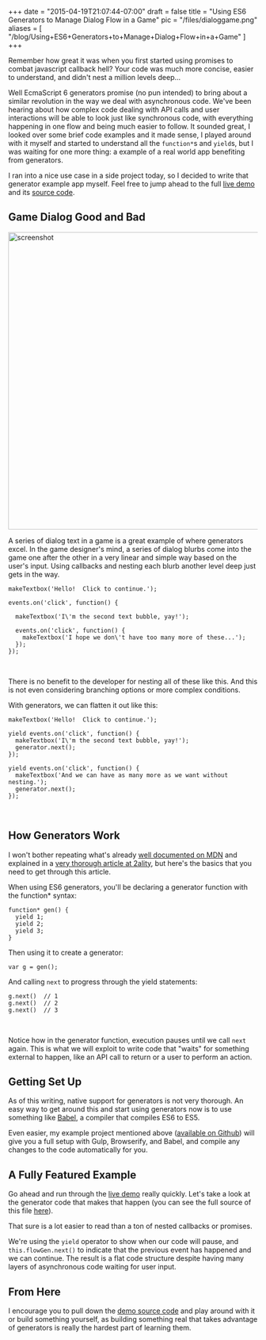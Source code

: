 
+++
date = "2015-04-19T21:07:44-07:00"
draft = false
title = "Using ES6 Generators to Manage Dialog Flow in a Game"
pic = "/files/dialoggame.png"
aliases = [
  "/blog/Using+ES6+Generators+to+Manage+Dialog+Flow+in+a+Game"
]
+++

<p>Remember how great it was when you first started using promises to combat javascript callback hell?  Your code was much more concise, easier to understand, and didn't nest a million levels deep...</p>

<p>Well EcmaScript 6 generators promise (no pun intended) to bring about a similar revolution in the way we deal with asynchronous code.  We've been hearing about how complex code dealing with API calls and user interactions will be able to look just like synchronous code, with everything happening in one flow and being much easier to follow.  It sounded great, I looked over some brief code examples and it made sense, I played around with it myself and started to understand all the <code>function*</code>s and <code>yield</code>s, but I was waiting for one more thing: a example of a real world app benefiting from generators.</p>

<p>I ran into a nice use case in a side project today, so I decided to write that generator example app myself.  Feel free to jump ahead to the full <a href="http://justinmccandless.com/demos/gen/index.html">live demo</a> and its <a href="https://github.com/justinmc/es6-generator-dialog">source code</a>.</p>

<h2 id="gamedialoggoodandbad">Game Dialog Good and Bad</h2>

<p><a href="http://justinmccandless.com/demos/gen/index.html" target="_blank"><img src="http://184.106.225.148/public/U8iOe5Vedy.gif" alt="screenshot" title="screenshot" style="width: 600px;" /></a></p>

<p>A series of dialog text in a game is a great example of where generators excel.  In the game designer's mind, a series of dialog blurbs come into the game one after the other in a very linear and simple way based on the user's input.  Using callbacks and nesting each blurb another level deep just gets in the way.</p>

<pre><code>makeTextbox('Hello!  Click to continue.');

events.on('click', function() {

  makeTextbox('I\'m the second text bubble, yay!');

  events.on('click', function() {
    makeTextbox('I hope we don\'t have too many more of these...');
  });
});
</code></pre>

<p><br></p>

<p>There is no benefit to the developer for nesting all of these like this.  And this is not even considering branching options or more complex conditions.</p>

<p>With generators, we can flatten it out like this:</p>

<pre><code>makeTextbox('Hello!  Click to continue.');

yield events.on('click', function() {
  makeTextbox('I\'m the second text bubble, yay!');
  generator.next();
});

yield events.on('click', function() {
  makeTextbox('And we can have as many more as we want without nesting.');
  generator.next();
});
</code></pre>

<p><br></p>

<h2 id="howgeneratorswork">How Generators Work</h2>

<p>I won't bother repeating what's already <a href="https://developer.mozilla.org/en-US/docs/Web/JavaScript/Reference/Global_Objects/Generator">well documented on MDN</a> and explained in a <a href="http://www.2ality.com/2015/03/es6-generators.html">very thorough article at 2ality</a>, but here's the basics that you need to get through this article.</p>

<p>When using ES6 generators, you'll be declaring a generator function with the function* syntax:</p>

<pre><code>function* gen() { 
  yield 1;
  yield 2;
  yield 3;
}
</code></pre>

<p>Then using it to create a generator:</p>

<pre><code>var g = gen();
</code></pre>

<p>And calling <code>next</code> to progress through the yield statements:</p>

<pre><code>g.next()  // 1
g.next()  // 2
g.next()  // 3
</code></pre>

<p><br></p>

<p>Notice how in the generator function, execution pauses until we call <code>next</code> again.  This is what we will exploit to write code that "waits" for something external to happen, like an API call to return or a user to perform an action.</p>

<h2 id="gettingsetup">Getting Set Up</h2>

<p>As of this writing, native support for generators is not very thorough.  An easy way to get around this and start using generators now is to use something like <a href="https://babeljs.io/">Babel</a>, a compiler that compiles ES6 to ES5.</p>

<p>Even easier, my example project mentioned above (<a href="https://github.com/justinmc/es6-generator-dialog">available on Github</a>) will give you a full setup with Gulp, Browserify, and Babel, and compile any changes to the code automatically for you.</p>

<h2 id="afullyfeaturedexample">A Fully Featured Example</h2>

<p>Go ahead and run through the <a href="http://justinmccandless.com/demos/gen/index.html">live demo</a> really quickly.  Let's take a look at the generator code that makes that happen (you can see the full source of this file <a href="https://github.com/justinmc/es6-generator-dialog/blob/master/app/scripts/main.js">here</a>).</p>

<script src="https://gist.github.com/justinmc/7c33d43c645baeb23c16.js"></script>

<p>That sure is a lot easier to read than a ton of nested callbacks or promises.</p>

<p>We're using the <code>yield</code> operator to show when our code will pause, and <code>this.flowGen.next()</code> to indicate that the previous event has happened and we can continue.  The result is a flat code structure despite having many layers of asynchronous code waiting for user input.</p>

<h2 id="fromhere">From Here</h2>

<p>I encourage you to pull down the <a href="https://github.com/justinmc/es6-generator-dialog">demo source code</a> and play around with it or build something yourself, as building something real that takes advantage of generators is really the hardest part of learning them.</p>